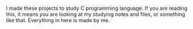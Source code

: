 I made these projects to study C programming language. If you are reading this, it means you are looking at my studying notes and files, or something like that. Everything in here is made by me.
